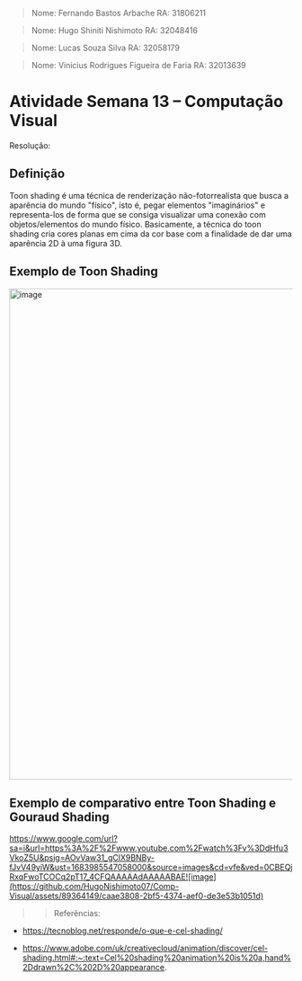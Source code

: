 > Nome: Fernando Bastos Arbache
> RA: 31806211

> Nome: Hugo Shiniti Nishimoto
> RA: 32048416

> Nome: Lucas Souza Silva
> RA: 32058179

> Nome: Vinicius Rodrigues Figueira de Faria
> RA: 32013639


# Atividade Semana 13 – Computação Visual

Resolução:

## Definição

Toon shading é uma técnica de renderização não-fotorrealista que busca a aparência do mundo "físico", isto é, pegar elementos "imaginários" e representa-los de forma que se consiga visualizar uma conexão com objetos/elementos do mundo físico. Basicamente, a técnica do toon shading cria cores planas em cima da cor base com a finalidade de dar uma aparência 2D à uma figura 3D.

## Exemplo de Toon Shading

<img width="874" alt="image" src="https://github.com/HugoNishimoto07/Comp-Visual/assets/89364149/f2527651-d5c3-49de-8fff-396da425da78">

## Exemplo de comparativo entre Toon Shading e Gouraud Shading

https://www.google.com/url?sa=i&url=https%3A%2F%2Fwww.youtube.com%2Fwatch%3Fv%3DdHfu3VkoZ5U&psig=AOvVaw31_gClX9BNBy-fJvV49yiW&ust=1683985547058000&source=images&cd=vfe&ved=0CBEQjRxqFwoTCOCq2pT17_4CFQAAAAAdAAAAABAE![image](https://github.com/HugoNishimoto07/Comp-Visual/assets/89364149/caae3808-2bf5-4374-aef0-de3e53b1051d)

>> Referências:

- https://tecnoblog.net/responde/o-que-e-cel-shading/

- https://www.adobe.com/uk/creativecloud/animation/discover/cel-shading.html#:~:text=Cel%20shading%20animation%20is%20a,hand%2Ddrawn%2C%202D%20appearance.
